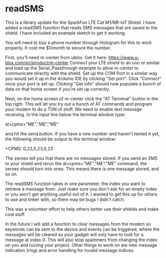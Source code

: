 # readSMS

This is a library update for the SparkFun LTE Cat M1/NB-IoT Shield.
I have added a readSMS function that reads SMS messages that are saved to the shield.
I have included an example sketch to get it working.

You will need to buy a phone number through Hologram for this to work properly. It cost me $1/month to secure the number. 

First, you'll need m-center from ublox. Get it here: https://www.u-blox.com/en/product/m-center
Connect your LTE shield to an uno or similar and load up the Serial_Passthrough example to allow m-center to 
communicate directly with the shield. Set up the COM Port in a similar way you would set it up in the Arduino IDE by clicking "Set port". 
Click "Connect" once your port is set up. Clicking "Get info" should now populate a bunch of data on that home screen if 
you're set up correctly. 

Next, on the home screen of m-center click the "AT Terminal" button in the top right. This will let you try out a bunch of AT commands 
and program your modem to do a TON of stuff. We need to enable text message receiving. In the input line below the terminal window 
type: 

at+cpms="ME","ME","ME"

and hit the send button. If you have a new number and haven't texted it yet, the following should be output to the terminal window:

+CPMS: 0,23,0,23,0,23

The zeroes tell you that there are no messages stored. If you send an SMS to your shield and rerun the at+cpms="ME","ME","ME" command, 
the zeroes should turn into ones. This means there is one message stored, and so on. 

The readSMS function takes in one parameter, the index you want to retrieve a message from. Just make sure you don't ask for an empty
index or you won't get anything useful out of it. I wanted to get this up for others to use and tinker with, so there may be bugs I 
didn't catch. 

This was a volunteer effort to help others better use their shields and make cool stuff. 

In the future I will add a function to clear messages from the modem so keywords can be sent to the device and events can be triggered,
where the messages will be cleared so your gadget will only have to look for a message at index 0. This will also stop spammers from
changing the index on you and ruining your project. Other things to work on are new message indication (ring) and error handling for
invalid message indices. 
